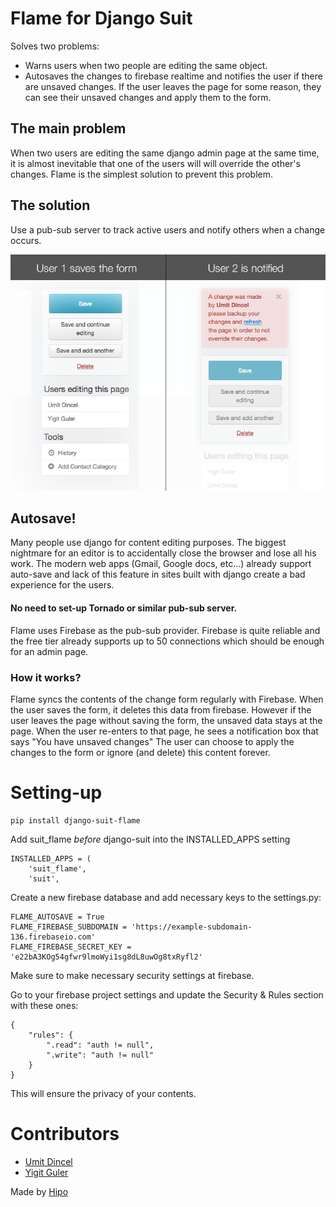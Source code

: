 # Flame for Django Suit

Solves two problems:

 - Warns users when two people are editing the same object. 
 - Autosaves the changes to firebase realtime and notifies the user if there are unsaved changes. 
 If the user leaves the page for some reason, they can see their unsaved changes and apply them to the form.
 
## The main problem

When two users are editing the same django admin page at the same time, it is almost inevitable that one of the users 
will will override the other's changes. 
Flame is the simplest solution to prevent this problem. 

## The solution

Use a pub-sub server to track active users and notify others when a change occurs.

![save-notification](/docs/images/save-notification.png)

## Autosave!

Many people use django for content editing purposes. The biggest nightmare for an editor is to accidentally 
close the browser and lose all his work. 
The modern web apps (Gmail, Google docs, etc...) already support auto-save and lack of this feature in sites built with django create a bad 
experience for the users.

#### No need to set-up Tornado or similar pub-sub server.

Flame uses Firebase as the pub-sub provider. Firebase is quite reliable and the free tier already supports up to 50 connections which should be enough for an admin page. 


### How it works?
Flame syncs the contents of the change form regularly with Firebase. When the user saves the form, it deletes this data from firebase.
However if the user leaves the page without saving the form, the unsaved data stays at the page. 
When the user re-enters to that page, he sees a notification box that says "You have unsaved changes" 
The user can choose to apply the changes to the form or ignore (and delete) this content forever.

# Setting-up

```
pip install django-suit-flame
```

Add suit_flame *before* django-suit into the INSTALLED_APPS setting

```
INSTALLED_APPS = (
    'suit_flame',
    'suit',
```


Create a new firebase database and add necessary keys to the settings.py:

```
FLAME_AUTOSAVE = True
FLAME_FIREBASE_SUBDOMAIN = 'https://example-subdomain-136.firebaseio.com'
FLAME_FIREBASE_SECRET_KEY = 'e22bA3KOg54gfwr9lmoWyi1sg8dL8uwOg8txRyfl2'
```

Make sure to make necessary security settings at firebase.

Go to your firebase project settings and update the Security & Rules section with these ones:

```
{
    "rules": {
        ".read": "auth != null",
        ".write": "auth != null"
    }
}
```

This will ensure the privacy of your contents.

# Contributors
 -  [Umit Dincel](https://github.com/umitdincel)
 -  [Yigit Guler](https://github.com/yigitguler)

Made by [Hipo](http://hipolabs.com)